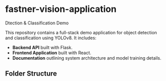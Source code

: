 
# fastner-vision-application
Dtection & Classification Demo

This repository contains a full-stack demo application for object detection and classification using YOLOv8. It includes:

- **Backend API** built with Flask.
- **Frontend Application** built with React.
- **Documentation** outlining system architecture and model training details.

## Folder Structure

